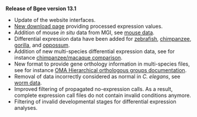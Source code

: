 **Release of Bgee version 13.1**

* Update of the website interfaces.
* [New download page](https://bgee.org/bgee13/?page=download&action=proc_values) providing processed expression values.
* Addition of mouse *in situ* data from MGI, see [mouse data](https://bgee.org/bgee13/?page=download&action=expr_calls#id2).
* Differential expression data have been added for [zebrafish](https://bgee.org/bgee13/?page=download&action=expr_calls#id3),
  [chimpanzee](https://bgee.org/bgee13/?page=download&action=expr_calls#id7), [gorilla](https://bgee.org/bgee13/?page=download&action=expr_calls#id8), 
  and [oppossum](https://bgee.org/bgee13/?page=download&action=expr_calls#id13).
* Addition of new multi-species differential expression data, see
  for instance [chimpanzee/macaque comparison](https://bgee.org/bgee13/?page=download&amp;action=expr_calls#id9598_9544).
* New format to provide gene orthology information in multi-species
  files, see for instance [OMA Hierarchical orthologous groups documentation](https://bgee.org/bgee13/?page=doc&action=call_files#oma_hog).
* Removal of data incorrectly considered as normal in
  *C. elegans*, see [worm data](https://bgee.org/bgee13/?page=download&action=expr_calls#id5).
* Improved filtering of propagated no-expression calls. As a result,
  complete expression call files do not contain invalid conditions
  anymore.
* Filtering of invalid developmental stages for differential
  expression analyses.
